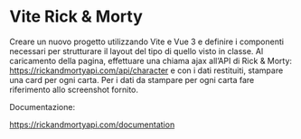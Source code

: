 # Vite Rick & Morty

Creare un nuovo progetto utilizzando Vite e Vue 3 e definire i componenti necessari per strutturare il layout del tipo di quello visto in classe. Al caricamento della pagina, effettuare una chiama ajax all’API di Rick & Morty: https://rickandmortyapi.com/api/character e con i dati restituiti, stampare una card per ogni carta. Per i dati da stampare per ogni carta fare riferimento allo screenshot fornito.

Documentazione:

https://rickandmortyapi.com/documentation
